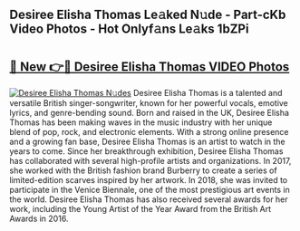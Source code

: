 ## Desiree Elisha Thomas Le𝚊ked N𝚞de - Part-cKb Video Photos - Hot Onlyf𝚊ns Le𝚊ks 1bZPi

# <h2><a href="http://ab17557.deff.icu/?id=Desiree+Elisha+Thomas">🔗 New 👉🔴 Desiree Elisha Thomas VIDEO Photos</a></h2>

[![Desiree Elisha Thomas N𝚞des](https://i.imgur.com/rIISA9y.gif)](http://ab17557.deff.icu/?id=Desiree+Elisha+Thomas)
Desiree Elisha Thomas is a talented and versatile British singer-songwriter, known for her powerful vocals, emotive lyrics, and genre-bending sound. Born and raised in the UK, Desiree Elisha Thomas has been making waves in the music industry with her unique blend of pop, rock, and electronic elements. With a strong online presence and a growing fan base, Desiree Elisha Thomas is an artist to watch in the years to come. Since her breakthrough exhibition, Desiree Elisha Thomas has collaborated with several high-profile artists and organizations. In 2017, she worked with the British fashion brand Burberry to create a series of limited-edition scarves inspired by her artwork. In 2018, she was invited to participate in the Venice Biennale, one of the most prestigious art events in the world. Desiree Elisha Thomas has also received several awards for her work, including the Young Artist of the Year Award from the British Art Awards in 2016.
